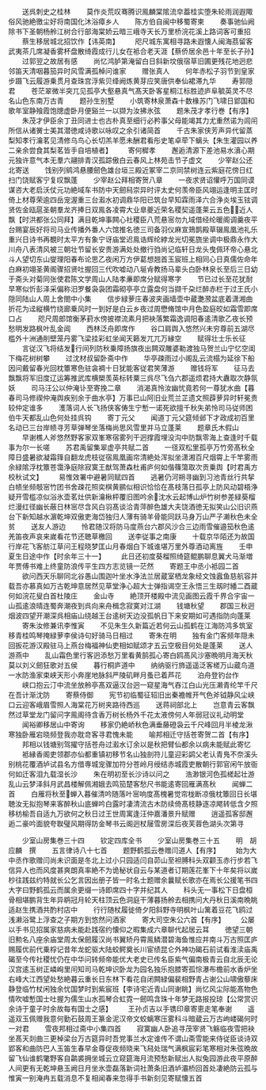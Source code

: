 <!-- { "loadSidebar": true } -->
　　送呉刺史之桂林
　　莫作炎荒叹骞腾识鳯麟棠隂流皁葢桂实堕朱轮雨润遐陬俗风驰絶徼尘好将南国化沐浴瘴乡人
　　陈方伯自闽中移蜀寄柬
　　奏事驰仙阙除书下圣朝杨舲江树合行部海棠娇云暗三峨寺天长万里桥浣花溪上路词客可重招
　　蔡生移居城北招饮作【讳英南】
　　咫尺城东寓相寻路未遐懐人闽海茘留客武夷茶几席凝香雾杯盘散绮霞成行儿女在袛合老天涯【蔡侨居余邑十年至长子孙】
　　过郭翌之故居有感
　　尚忆鸿胪第淹留白日斜新坟俄宿草旧圃更残花地迥悲邻笛天清咽暮笳异时风雪满孤棹问谁家
　　赠张真人
　　何年赤松子羽节到皇家步蹑飞云履游乗贯月查珠宫浮紫贝绛阙炼黄芽应笑唐供奉仙裙滞九华
　　寿郭隠君
　　苍茫翠微半突兀见孤亭大壑悬真气髙天卧客星桐江标胜迹庐阜毓英灵不尽名山色东南万古青
　　题孙生别墅
　　小筑寄林泉萧森十数椽苏门飞啸日郢国和歌年室静飱霞饱牕虚卧月便谿兰一以撷为汝拂氷弦
　　题朱茂才孝行巻【有序】
　　朱茂才伊臣余丁丑同进士也古朴真至细行必矜事父母能竭其力尤重然诺为闾闬所信从诸黉士美其潜徳咸诗歌以咏叹之余引诸简首
　　千古朱家侠芳声异代留蒸梨知孝行瀹茗见清修乌鸟心长切羔羊愿未酬君看彤史笔卓荦下螭头【朱生灌园以养二亲余尝食其梨茗皆手自培植者】
　　寄何穉孝
　　邂逅清源下差池易水濆心期元独许意气本无羣六翮排青汉孤踪傲白云春风上林苑击节子虚文
　　少宰赵公还北寄送
　　饯别列鹓鸿悬腰劒色雄台垣三殿近冢宰二京同禁树连云紫庭花傍日红扫门饶赋客宁复叹飘蓬
　　少宰赵公拜相寄贺八章
　　一夜求贤诏懽呼万国同谟谋咨大老启沃仗元功絶域车书防中天劒舄崇异时评太史何羡帝臣风翊运逢明主匡时倚上材尊荣逾四岳宠渥重三台瀫水初调鼎华阳已筑台早知霖雨泽六合浄炎埃玉铉调贤佐金瓯扈圣朝羣龙齐捧日双鳯各凌霄大业臯夔近荣名稷契遥蓬莱云五色近人飘【时洪都张公同拜】满目乾坤事闗心社稷臣八荒悬宻勿九域借经纶暖阁调羹夜平台赐宴辰好将司马业传播外番人六馆推名徳三司备羽仪麻宣鳷鹊殿草辍鳯凰池礼乐重兴日诗书再覩时太平方有象宁讶庙堂迟鳯诰辉纶綍龙光切冕旒坐调中极鼎永作大川舟八表清风被三朝壮节留长安贵游满处处撤行驺尚记临轩日龙头曳佩环帝心悬北斗人望切东山燮理阳春布论思乙夜闲万方伊葛想翘首玉宸班上相同心日真儒佐命年白麻初翊圣黄阁骤招贤吐握回三代吹嘘动八埏肻教扬马辈头白卧林泉长至后三日幼于斋头对菊同张使君陈文学周山人陆孝亷即席分赋得寒字
　　节已过长至花犹耐早寒似忻彭泽采偏称汨罗餐袅袅团霜砌亭亭立露盘何当撷千朶烂醉赤栏于过王氏小隠同陆山人周上舍閤中小集
　　信步緑萝庄春波夹画墙壶中蔵灔滪盆底着潇湘曲折花为迳縦横竹绕廊乗风时一到好是白云乡夜过周懋脩馆中月色盈庭皎如霜雪即席口占
　　咫尺周郎馆衡茅葑水傍披襟流素月把袂落繁霜逸调阳春逺清歌乙夜长预愁明发路枫叶乱金阊
　　西林泛舟即席作
　　谷口肩舆入悠然兴未穷尊前五湖尽槛外十洲通削壁笼丹雾飞梁挂彩虹坐闻天籁发兀兀万縁空
　　赋得壮士乐长征
　　言従汉飞将结发行间列防秋乗障扬旗夜出闗双雕婆勒渡独马贺兰山宁忆空闺下梅花树树攀
　　过沈材叔留卧斋中作
　　华亭疎雨过小阁乱云流榻为延徐下船因问戴留春光回枕簟寒色驻衾裯十日犹能客従君笑薄游
　　赠钱将军
　　征马去飘飘将军旧度辽运筹推武库横槊羡英标转粟三呉尽飞刍六郡遥烦君持大纛取次静氛妖
　　司马汪公以仲淹讣至寄挽二章
　　消渴真怜汝幽忧竟若何一尊犹水曲【暮春司马修禊仲淹舆疾别余于曲水亭】万事已山阿旧业荒兰芷遗文照薜萝异时轩冕贵较仲定谁多
　　濩落词人长飞扬侠客俦生宁慙一诺死欲擅千秋失弟怜司马従师困伯牛天都乱山色何处挂呉钩
　　寄丁元父
　　闻道丁元父筵倾邺下才政成初百里名动已三台岸帻寻芳草弹琴坐落梅尚思风雪里并马立蓬莱
　　题章氏木假山
　　早谢樵人斧悠然野客家双峯寒宿雾列干迥撑霞埋没沟中防飘零海上查逢时千载事为尔一长嗟
　　苏君禹留集翠虚亭共赋二首
　　一径双松里孤亭万竹旁髙秋全障日盛暑欲凝霜箨自翻龙虎枝従宿鳯凰画帘清絶处浑拟坐潇湘百尺烟霄上千竿雾雨余緑隂浮枕簟苍霭浄庭除寂寞王猷驾萧森杜甫庐何如偕篠簜取次贡乗舆【时君禹方校秋试文】
　　易惟效署中避暑同赋四首
　　逃暑仍河朔寻幽到习池青丝行共挈白帻坐频攲宻竹团书舍疎花照奕棋黄鹂似相识恰恰在髙枝落日孤亭上防风动碧梧浄疑开雪槛凉似浴氷壶茗灶供新瀹楸枰覆旧图吟余沈水云起博山炉竹树参差緑葵榴烂漫红径幽长蔽日林宻尽含风白羽髙谈洽青萍醉色雄大夫饶酒徳无拟笑山公旧识燕台下新知越水濵乾坤双傲吏海岱独归人薄有骑羊骨能同跃马身万山严子濑秋色未全贫
　　送友人游边
　　怜君随汉将防马度燕台六郡风沙合三边雨雪催邉笳秋色逺羌笛夜声哀来嵗看花节还聴草檄回
　　送李従事之南康
　　十载京华陌还为故国行岸花飞客舫江草问王程晓梦匡山月春烟白下城谁堪万里外尊酒动离旌
　　壬申夏生日途中作【时余年三十一】
　　此日还初度葵榴照绮筵鲲鹏聊息翼犬马渐増年贾傅书难上终童防浪传平生四方志览镜一茫然
　　寄题王中丞小袛园二首
　　欲问西天乐聊同北谷愚山围迦叶坐水浄法兰居蔵室栖龙象经文蚀蠧鱼慈航容并载吾亦慕真如万古乾坤意居然见草堂浄心超大士弹指谒空王永悟三生刼时繙二酉蔵何如浣花叟白首杜陵庄
　　金山寺
　　絶顶开楼殿中流见画图云霞千界合宇宙一山孤逺浪晴连蜀奔潮夜到呉向来舟楫念寂寞对江湖
　　钱塘秋望
　　郡国三秋迥烟波四望开潮深呉相庙山绕越王台逺树天边没孤帆日下来安期如可遇指防向蓬莱
　　寄朱汝修兼讯李惟寅
　　不见朱生久新篇近若何云山孤鹤在江海防鸿多筑室移青桂鸣琴掩緑萝李侯诗句好骑马日相过
　　寄朱在明
　　独有金门客频年隠未回扳花游汉殿驻马上燕台梅福神仙吏相如赋颂才五云空极目何处是蓬莱
　　送人游燕中
　　乱山霜色里行客迥添愁万里看黄鹄孤心寄白鸥髙风沙塞晩明月海天秋莫以刘义劒狂歌对五侯
　　暮行桐庐道中
　　纳纳驱行斾遥遥泛客槎万山蔵鸟道一水防渔家束峡天形小奔崖地脉斜严陵矶畔月蚤已着芦花
　　泊舟登钓台作
　　峡口抱云汀中流坐放舲亭髙双逼汉台迥一窥星海气吞江白山光压濑青纶竿千尺在吾计渐沈防
　　寄蔡侍御
　　宪节初临蜀征轺旧出秦襜帷开气色斧钺静风尘峡口云迎客峨眉雪照人海棠花万树夹路待西巡
　　送蒋祠部北上
　　岂意青云客飘然过草堂龙门留问字鳯阁待含香万树长杨外千花太液傍何人年弱冠议礼动明堂
　　闻裕卿移居山中寄询
　　移家仍絶峤秋色满垂藤磴袅云千尺峰回月半棱龙湫寒独卧雁宕晓频登我亦耽竒客寻君愧未能
　　喻邦相迁守括苍寄贺二首【有序】
　　邦相以钱塘别驾擢守括苍舟过瀫水订余以是秋把臂仙都余以病未能赋此寄忆
　　袛縁香阁吏领郡亦仙都重镇初移节名山独剖符儿童迎彩鹢父老认青鳬不奈溪头别桃花覆酒垆试县名方借専城宠骤加符分苍岭月绶结赤城霞吏散朝行郭官闲午放衙何如迁客泪九载湿长沙
　　朱在明初至长沙诗以问之
　　浩渺银河色孤槎起壮游乱山云梦泽斜月武昌楼解佩湘娥去鸣笳楚客愁尺书能逺寄回雁满髙秋
　　闻蝉二首
　　白雁将秋至蝉入暮催清吟随落叶宻响度髙槐暑觉帘栊断凉俄枕簟回日长堪聴汝无拟抱琴来客醉秋山底蝉吟白露时凄清流古木防续倚髙枝静逐凉飔转低含夕照移枋榆吾自适九万欲何之秋日过王世周寓逢汪仲嘉潘景升赋赠
　　逍遥孤客邸邂逅二豪吟面貌夸聫璧风期得防金琴书云阁迥杖屦雪房深后夜芙蓉色湖头次第寻








　　少室山房集巻三十四
　　钦定四库全书
　　少室山房集巻三十五
　　明　胡应麟　撰
　　五言律诗八十七首
　　题野鹤孤云巻赠闫道人【有序】
　　始为大中丞作歌赠闫尚未识面是冬北上过小只园适闫自茆山至袒膊科头双颧玉赤行步若飞信异人也而风度甚爽朗真率絶不为诡秘状自云与某道者订期莲花峯下十年矣将以嵗杪往践兹约特就长公乞言因出册子皆一时名士题赠余曩赋长歌亦在焉长公援笔书四大字曰野鹤孤云而属余更缀一诗即席四十字并纪其人
　　科头无一事松下日盘桓骨相堪鹏背生年异鹖冠月轮天柱顶云色洞庭干薄暮扬舲去相携问大丹秋日溪南晩眺适赵生携酒共酌村店中
　　行行随杖履徙倚夕阳斜野寺明枫叶山篱着豆花飞鸥过浅濑浴鹭上浮查之子期方到悠然问酒家
　　寄大司空朱公六首【有序】
　　公屡以手书见招属家慈病未能赴践宿约懐仰之暇集成六章聊代起居云耳
　　徳望三朝旧勲名八座余庙堂周太保劒履汉尚书翼矫丹霄鳯鳞潜碧海鱼惟应并南斗万古照匡庐赐履优前代乗桴记昔年龙蛇驱大陆蛟鳄奠长川宦绩昆仑外神功碣石前试看淮渎庙禹碣至今传社稷忧仍在中华问转频帝能优大老史已传名臣紫气偏南极青云自北辰无论汉宫逺玉树正嶙峋里闬知司马乾坤识卧龙为园名独乐抱膝寄孤悰瀑布檐前水香炉坐右峰大江西望处愁絶暮云重长日东林下看花自闭闗緑偏裴相野青占谢公山啸傲藜床静登临竹杖闲独余忧国梦时到紫宸班【李诗宅近青山同谢眺】尚忆风尘际能髙物色情吹嘘慙国士吐握为儒生山水孤琴合虹霓一劒鸣含珠十年梦无路报投琼【公常赏识余诗于童子时余故每有国士之感】
　　王孙贞吉以手镌印章寄恵走笔奉谢
　　遥遥双玉佩赠我意何勤石鼓周王篆金泥汉帝文蛟螭寒压雾科斗暗蔵云万古岣嵝碣何时一对君
　　雪夜邦相过斋中小集四首
　　寂寞幽人卧追寻茂宰贤飞觞临夜雪把袂坐髙天剡曲三更棹梁台万古筵异时吾党事兰水定谁传不谓山斋雪能来侍従臣谈诗双郢客和曲防巴人玉笛生春早金尊促夜频晓来飞舄处瑞气满枫宸彩笔寒相对朱弦晩故留飞仙谁鹤氅野客自鹴裘拥坐城云立窥筵海月流预愁新赋出人拟兔园游此夜平原醉人间更有无乾坤悬玉阙日月坐氷壶磊落新词社萧条旧酒垆灞桥回首处凄絶防云孤与惟寅一别淹冉五载消息不复相闻春来忽得手书新刻见寄赋懐五首
